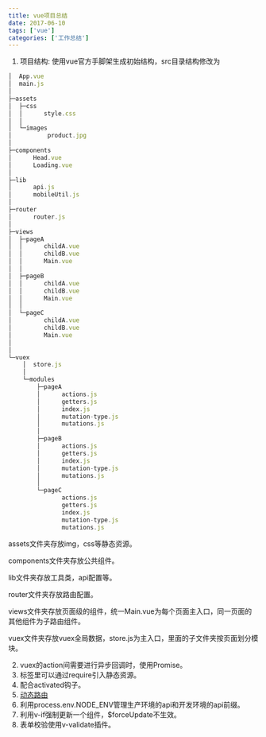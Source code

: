```yaml
---
title: vue项目总结
date: 2017-06-10
tags: ['vue']
categories: ['工作总结']
---
```

1. 项目结构: 使用vue官方手脚架生成初始结构，src目录结构修改为
````javascript
│  App.vue
│  main.js
│
├─assets
│  ├─css
│  │      style.css 
│  │
│  └─images
│          product.jpg
│
├─components
│      Head.vue
│      Loading.vue
│
├─lib
│      api.js
│      mobileUtil.js
│
├─router
│      router.js
│
├─views
│  ├─pageA
│  │      childA.vue
│  │      childB.vue
│  │      Main.vue
│  │
│  ├─pageB
│  │      childA.vue
│  │      childB.vue
│  │      Main.vue
│  │
│  └─pageC
│         childA.vue
│         childB.vue
│         Main.vue
│  
│
└─vuex
    │  store.js
    │
    └─modules
        ├─pageA
        │      actions.js
        │      getters.js
        │      index.js
        │      mutation-type.js
        │      mutations.js
        │
        ├─pageB
        │      actions.js
        │      getters.js
        │      index.js
        │      mutation-type.js
        │      mutations.js
        │
        └─pageC
               actions.js
               getters.js
               index.js
               mutation-type.js
               mutations.js
````
assets文件夹存放img，css等静态资源。

components文件夹存放公共组件。

lib文件夹存放工具类，api配置等。

router文件夹存放路由配置。

views文件夹存放页面级的组件，统一Main.vue为每个页面主入口，同一页面的其他组件为子路由组件。

vuex文件夹存放vuex全局数据，store.js为主入口，里面的子文件夹按页面划分模块。

2. vuex的action间需要进行异步回调时，使用Promise。
3. <img>标签里可以通过require引入静态资源。
4. <keep-alive>配合activated钩子。
5. [动态路由](http://60kmlh.github.io/2017/07/08/基于vue-router的管理系统权限控制的实现/)
6. 利用process.env.NODE_ENV管理生产环境的api和开发环境的api前缀。
7. 利用v-if强制更新一个组件，$forceUpdate不生效。
8. 表单校验使用v-validate插件。
